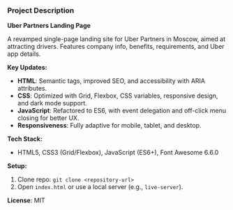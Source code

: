 ### Project Description

**Uber Partners Landing Page**

A revamped single-page landing site for Uber Partners in Moscow, aimed at attracting drivers. Features company info, benefits, requirements, and Uber app details.

**Key Updates:**

- **HTML**: Semantic tags, improved SEO, and accessibility with ARIA attributes.
- **CSS**: Optimized with Grid, Flexbox, CSS variables, responsive design, and dark mode support.
- **JavaScript**: Refactored to ES6, with event delegation and off-click menu closing for better UX.
- **Responsiveness**: Fully adaptive for mobile, tablet, and desktop.

**Tech Stack:**

- HTML5, CSS3 (Grid/Flexbox), JavaScript (ES6+), Font Awesome 6.6.0

**Setup:**

1. Clone repo: `git clone <repository-url>`
2. Open `index.html` or use a local server (e.g., `live-server`).

**License**: MIT
